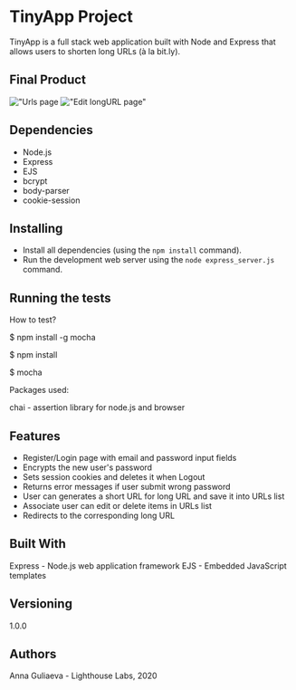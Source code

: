# TinyApp Project

TinyApp is a full stack web application built with Node and Express that allows users to shorten long URLs (à la bit.ly). 

## Final Product

!["Urls page](https://github.com/SweetBeef555/tinyapp/blob/master/docs/urls-page.png?raw=true)
!["Edit longURL page"](https://github.com/SweetBeef555/tinyapp/blob/master/docs/shortURL-page.png?raw=true)

## Dependencies

- Node.js
- Express
- EJS
- bcrypt
- body-parser
- cookie-session


## Installing

- Install all dependencies (using the `npm install` command).
- Run the development web server using the `node express_server.js` command.


## Running the tests

How to test?

$ npm install -g mocha

$ npm install

$ mocha

Packages used:

chai - assertion library for node.js and browser


## Features
- Register/Login page with email and password input fields
- Encrypts the new user's password
- Sets session cookies and deletes it when Logout
- Returns error messages if user submit wrong password
- User can generates a short URL for long URL and save it into URLs list
- Associate user can edit or delete items in URLs list
- Redirects to the corresponding long URL

## Built With

Express - Node.js web application framework
EJS - Embedded JavaScript templates

## Versioning

1.0.0

## Authors

Anna Guliaeva - Lighthouse Labs, 2020


